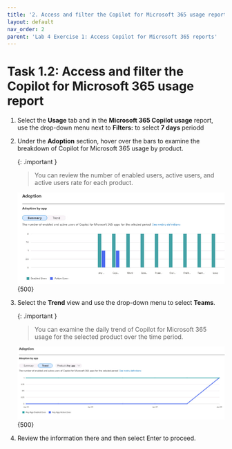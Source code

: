 ```yaml
---
title: '2. Access and filter the Copilot for Microsoft 365 usage report'
layout: default
nav_order: 2
parent: 'Lab 4 Exercise 1: Access Copilot for Microsoft 365 reports'
---
```


# Task 1.2: Access and filter the Copilot for Microsoft 365 usage report

1. Select the  **Usage** tab and in the **Microsoft 365 Copilot usage** report, use the drop-down menu next to **Filters:** to select **7 days** periodd 


1. Under the **Adoption** section, hover over the bars to examine the breakdown of Copilot for Microsoft 365 usage by product. 

    {: .important }
    > You can review the number of enabled users, active users, and active users rate for each product.
    
    ![l4a2.jpg](../media/lab4/a2.jpg){500}

1. Select the **Trend** view and use the drop-down menu to select **Teams**. 

    {: .important }
    > You can examine the daily trend of Copilot for Microsoft 365 usage for the selected product over the time period.

    ![l4a3.jpg](../media/lab4/a3.jpg){500}

1. Review the information there and then select Enter to proceed.